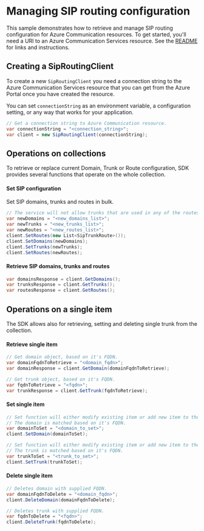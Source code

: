 # Managing SIP routing configuration

This sample demonstrates how to retrieve and manage SIP routing configuration for Azure Communication resources.
To get started, you'll need a URI to an Azure Communication Services resource. See the [README](https://github.com/Azure/azure-sdk-for-net/blob/master/sdk/communication/Azure.Communication.PhoneNumbers/README.md) for links and instructions.

## Creating a SipRoutingClient

To create a new `SipRoutingClient` you need a connection string to the Azure Communication Services resource that you can get from the Azure Portal once you have created the resource.

You can set `connectionString` as an environment variable, a configuration setting, or any way that works for your application.

```C# Snippet:CreateSipRoutingClient
// Get a connection string to Azure Communication resource.
var connectionString = "<connection_string>";
var client = new SipRoutingClient(connectionString);
```

## Operations on collections
To retrieve or replace current Domain, Trunk or Route configuration, SDK provides several functions that operate on the whole collection.

#### Set SIP configuration
Set SIP domains, trunks and routes in bulk.

```C# Snippet:Replace
// The service will not allow trunks that are used in any of the routes to be deleted, therefore first set the routes as empty list, and then update the routes.
var newDomains = "<new_domains_list>";
var newTrunks = "<new_trunks_list>";
var newRoutes = "<new_routes_list>";
client.SetRoutes(new List<SipTrunkRoute>());
client.SetDomains(newDomains);
client.SetTrunks(newTrunks);
client.SetRoutes(newRoutes);
```

#### Retrieve SIP domains, trunks and routes
```C# Snippet:RetrieveList
var domainsResponse = client.GetDomains();
var trunksResponse = client.GetTrunks();
var routesResponse = client.GetRoutes();
```

## Operations on a single item
The SDK allows also for retrieving, setting and deleting single trunk from the collection.

#### Retrieve single item
```C# Snippet:RetrieveDomain
// Get domain object, based on it's FQDN.
var domainFqdnToRetrieve = "<domain_fqdn>";
var domainResponse = client.GetDomain(domainFqdnToRetrieve);
```

```C# Snippet:RetrieveTrunk
// Get trunk object, based on it's FQDN.
var fqdnToRetrieve = "<fqdn>";
var trunkResponse = client.GetTrunk(fqdnToRetrieve);
```

#### Set single item
```C# Snippet:SetDomain
// Set function will either modify existing item or add new item to the collection.
// The domain is matched based on it's FQDN.
var domainToSet = "<domain_to_set>";
client.SetDomain(domainToSet);
```

```C# Snippet:SetTrunk
// Set function will either modify existing item or add new item to the collection.
// The trunk is matched based on it's FQDN.
var trunkToSet = "<trunk_to_set>";
client.SetTrunk(trunkToSet);
```

#### Delete single item
```C# Snippet:DeleteDomain
// Deletes domain with supplied FQDN.
var domainFqdnToDelete = "<domain_fqdn>";
client.DeleteDomain(domainFqdnToDelete);
```

```C# Snippet:DeleteTrunk
// Deletes trunk with supplied FQDN.
var fqdnToDelete = "<fqdn>";
client.DeleteTrunk(fqdnToDelete);
```
